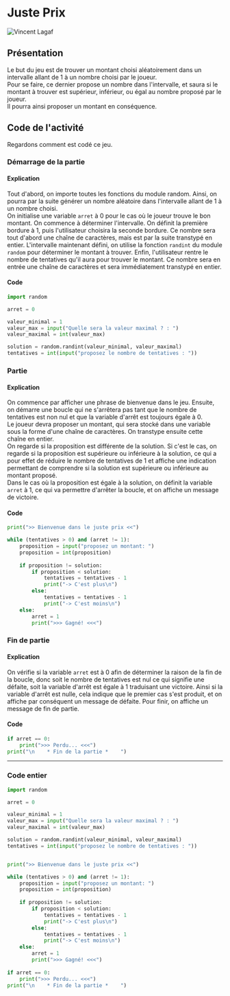# Juste Prix

![Vincent Lagaf](https://resize.programme-television.ladmedia.fr/r/670,670/img/var/premiere/storage/images/tele-7-jours/news-tv/le-juste-prix-tf1-vincent-lagaf-de-retour-en-janvier-2015-4068658/74747540-1-fre-FR/Le-Juste-prix-TF1-Vincent-Lagaf-de-retour-en-janvier-2015.jpg)

## Présentation

Le but du jeu est de trouver un montant choisi aléatoirement dans un intervalle allant de 1 à un nombre choisi par le joueur.  
Pour se faire, ce dernier propose un nombre dans l'intervalle, et saura si le montant à trouver est supérieur, inférieur, ou égal au nombre proposé par le joueur.  
Il pourra ainsi proposer un montant en conséquence.

## Code de l'activité

Regardons comment est codé ce jeu.

### Démarrage de la partie

#### Explication 

Tout d'abord, on importe toutes les fonctions du module random. Ainsi, on pourra par la suite générer un nombre aléatoire dans l'intervalle allant de 1 à un nombre choisi.  
On initialise une variable `arret` à 0 pour le cas où le joueur trouve le bon montant.
On commence à déterminer l'intervalle. On définit la première bordure à 1, puis l'utilisateur choisira la seconde bordure. Ce nombre sera tout d'abord une chaîne de caractères, mais est par la suite transtypé en entier.
L'intervalle maintenant défini, on utilise la fonction `randint` du module `random` pour déterminer le montant à trouver.
Enfin, l'utilisateur rentre le nombre de tentatives qu'il aura pour trouver le montant. Ce nombre sera en entrée une chaîne de caractères et sera immédiatement transtypé en entier.

#### Code

```python
import random

arret = 0

valeur_minimal = 1
valeur_max = input("Quelle sera la valeur maximal ? : ")
valeur_maximal = int(valeur_max)

solution = random.randint(valeur_minimal, valeur_maximal)
tentatives = int(input("proposez le nombre de tentatives : "))
```

### Partie

#### Explication

On commence par afficher une phrase de bienvenue dans le jeu.
Ensuite, on démarre une boucle qui ne s'arrêtera pas tant que le nombre de tentatives est non nul et que la variable d'arrêt est toujours égale à 0.  
Le joueur devra proposer un montant, qui sera stocké dans une variable sous la forme d'une chaîne de caractères. On transtype ensuite cette chaîne en entier.  
On regarde si la proposition est différente de la solution. Si c'est le cas, on regarde si la proposition est supérieure ou inférieure à la solution, ce qui a pour effet de réduire le nombre de tentatives de 1 et affiche une indication permettant de comprendre si la solution est supérieure ou inférieure au montant proposé.  
Dans le cas où la proposition est égale à la solution, on définit la variable `arret` à 1, ce qui va permettre d'arrêter la boucle, et on affiche un message de victoire.

#### Code

```python
print(">> Bienvenue dans le juste prix <<")

while (tentatives > 0) and (arret != 1):
    proposition = input("proposez un montant: ")
    proposition = int(proposition)
    
    if proposition != solution:
        if proposition < solution:
            tentatives = tentatives - 1
            print("-> C'est plus\n")
        else:
            tentatives = tentatives - 1
            print("-> C'est moins\n")
    else:
        arret = 1
        print(">>> Gagné! <<<")
```

### Fin de partie

#### Explication

On vérifie si la variable `arret` est à 0 afin de déterminer la raison de la fin de la boucle, donc soit le nombre de tentatives est nul ce qui signifie une défaite, soit la variable d'arrêt est égale à 1 traduisant une victoire. Ainsi si la variable d'arrêt est nulle, cela indique que le premier cas s'est produit, et on affiche par conséquent un message de défaite.
Pour finir, on affiche un message de fin de partie.

#### Code

```python
if arret == 0:
    print(">>> Perdu... <<<")
print("\n    * Fin de la partie *    ")
```

---

### Code entier

```python
import random

arret = 0

valeur_minimal = 1
valeur_max = input("Quelle sera la valeur maximal ? : ")
valeur_maximal = int(valeur_max)

solution = random.randint(valeur_minimal, valeur_maximal)
tentatives = int(input("proposez le nombre de tentatives : "))


print(">> Bienvenue dans le juste prix <<")

while (tentatives > 0) and (arret != 1):
    proposition = input("proposez un montant: ")
    proposition = int(proposition)
    
    if proposition != solution:
        if proposition < solution:
            tentatives = tentatives - 1
            print("-> C'est plus\n")
        else:
            tentatives = tentatives - 1
            print("-> C'est moins\n")
    else:
        arret = 1
        print(">>> Gagné! <<<")
        
if arret == 0:
    print(">>> Perdu... <<<")
print("\n    * Fin de la partie *    ")
```
